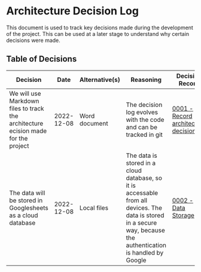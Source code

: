 # Architecture Decision Log

This document is used to track key decisions made during the development of the project. This can be used at a later stage to understand why certain decisions were made.

## Table of Decisions

| Decision | Date | Alternative(s) | Reasoning | Decision Record | Made By |
| -------- | ---- | -------------- | --------- | --------------- | ------- |
| We will use Markdown files to track the architecture ecision made for the project | 2022-12-08 | Word document | The decision log evolves with the code and can be tracked in git | [0001 - Record architecture decisions](architecture_decision_records/0001_record_architecture_decisions.md) | [Krizsi96](https://github.com/Krizsi96) |
| The data will be stored in Googlesheets as a cloud database | 2022-12-08 | Local files | The data is stored in a cloud database, so it is accessable from all devices. The data is stored in a secure way, because the authentication is handled by Google | [0002 - Data Storage](architecture_decision_records/0002_data_storage.md) | [Krizsi96](https://github.com/Krizsi96) |